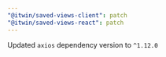 ```yaml
---
"@itwin/saved-views-client": patch
"@itwin/saved-views-react": patch
---
```


Updated `axios` dependency version to `^1.12.0`
